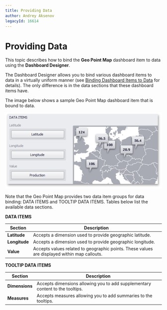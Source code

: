 ```yaml
---
title: Providing Data
author: Andrey Aksenov
legacyId: 16614
---
```

# Providing Data
This topic describes how to bind the **Geo Point Map** dashboard item to data using the **Dashboard Designer**.

The Dashboard Designer allows you to bind various dashboard items to data in a virtually uniform manner (see [Binding Dashboard Items to Data](../../../binding-dashboard-items-to-data/binding-dashboard-items-to-data.md) for details). The only difference is in the data sections that these dashboard items have.

The image below shows a sample Geo Point Map dashboard item that is bound to data.

![GeoPointMap_DataItems](../../../../../images/img23579.png)

Note that the Geo Point Map provides two data item groups for data binding: DATA ITEMS and TOOLTIP DATA ITEMS.
Tables below list the available data sections.

**DATA ITEMS**

| Section | Description |
|---|---|
| **Latitude** | Accepts a dimension used to provide geographic latitude. |
| **Longitude** | Accepts a dimension used to provide geographic longitude. |
| **Value** | Accepts values related to geographic points. These values are displayed within map callouts. |

**TOOLTIP DATA ITEMS**

| Section | Description |
|---|---|
| **Dimensions** | Accepts dimensions allowing you to add supplementary content to the tooltips. |
| **Measures** | Accepts measures allowing you to add summaries to the tooltips. |